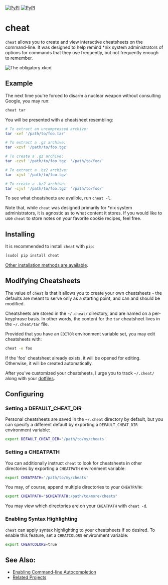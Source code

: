 [![PyPI](https://img.shields.io/pypi/v/cheat.svg)](https://pypi.python.org/pypi/cheat/)
[![PyPI](https://img.shields.io/pypi/dm/cheat.svg)](https://pypi.python.org/pypi/cheat/)

cheat
=====
`cheat` allows you to create and view interactive cheatsheets on the
command-line. It was designed to help remind \*nix system administrators of
options for commands that they use frequently, but not frequently enough to
remember.

![The obligatory xkcd](http://imgs.xkcd.com/comics/tar.png 'The obligatory xkcd')


Example
-------
The next time you're forced to disarm a nuclear weapon without consulting
Google, you may run:

```sh
cheat tar
```

You will be presented with a cheatsheet resembling:

```sh
# To extract an uncompressed archive: 
tar -xvf '/path/to/foo.tar'

# To extract a .gz archive:
tar -xzvf '/path/to/foo.tgz'

# To create a .gz archive:
tar -czvf '/path/to/foo.tgz' '/path/to/foo/'

# To extract a .bz2 archive:
tar -xjvf '/path/to/foo.tgz'

# To create a .bz2 archive:
tar -cjvf '/path/to/foo.tgz' '/path/to/foo/'
```

To see what cheatsheets are availble, run `cheat -l`.

Note that, while `cheat` was designed primarily for \*nix system administrators,
it is agnostic as to what content it stores. If you would like to use `cheat`
to store notes on your favorite cookie recipes, feel free.


Installing
----------
It is recommended to install `cheat` with `pip`:

```sh
[sudo] pip install cheat
```

[Other installation methods are available][installing].


Modifying Cheatsheets
---------------------
The value of `cheat` is that it allows you to create your own cheatsheets - the
defaults are meant to serve only as a starting point, and can and should be
modified.

Cheatsheets are stored in the `~/.cheat/` directory, and are named on a
per-keyphrase basis. In other words, the content for the `tar` cheatsheet lives
in the `~/.cheat/tar` file.

Provided that you have an `EDITOR` environment variable set, you may edit
cheatsheets with:

```sh
cheat -e foo
```

If the 'foo' cheatsheet already exists, it will be opened for editing.
Otherwise, it will be created automatically.

After you've customized your cheatsheets, I urge you to track `~/.cheat/` along
with your [dotfiles][].


Configuring
-----------

### Setting a DEFAULT_CHEAT_DIR ###
Personal cheatsheets are saved in the `~/.cheat` directory by default, but you
can specify a different default by exporting a `DEFAULT_CHEAT_DIR` environment
variable:

```sh
export DEFAULT_CHEAT_DIR='/path/to/my/cheats'
```

### Setting a CHEATPATH ###
You can additionally instruct `cheat` to look for cheatsheets in other
directories by exporting a `CHEATPATH` environment variable:

```sh
export CHEATPATH='/path/to/my/cheats'
```

You may, of course, append multiple directories to your `CHEATPATH`:

```sh
export CHEATPATH="$CHEATPATH:/path/to/more/cheats"
```

You may view which directories are on your `CHEATPATH` with `cheat -d`.

### Enabling Syntax Highlighting ###
`cheat` can apply syntax highlighting to your cheatsheets if so desired. To
enable this feature, set a `CHEATCOLORS` environment variable:

```sh
export CHEATCOLORS=true
```

See Also:
---------
- [Enabling Command-line Autocompletion][autocompletion]
- [Related Projects][related-projects]


[autocompletion]:   https://github.com/chrisallenlane/cheat/wiki/Enabling-Command-line-Autocompletion
[dotfiles]:         http://dotfiles.github.io/
[installing]:       https://github.com/chrisallenlane/cheat/wiki/Installing
[related-projects]: https://github.com/chrisallenlane/cheat/wiki/Related-Projects
